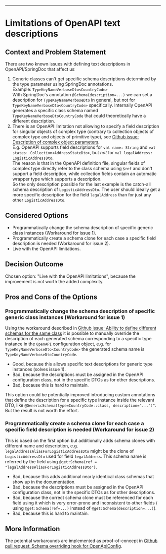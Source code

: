 <!-- Template based on: https://adr.github.io/madr/ -->

<!-- These are optional elements. Feel free to remove any of them. -->
<!-- * status: {proposed | rejected | accepted | deprecated | … | superseded by [ADR-0005](0005-example.md)} -->
<!-- * date: {YYYY-MM-DD when the decision was last updated} -->
<!-- * deciders: {list everyone involved in the decision} -->
<!-- * consulted: {list everyone whose opinions are sought (typically subject-matter experts); and with whom there is a two-way communication} -->
<!-- * informed: {list everyone who is kept up-to-date on progress; and with whom there is a one-way communication} -->
---
<!-- we need to disable MD025, because we use the different heading "ADR Template" in the homepage (see above) than it is foreseen in the template -->
<!-- markdownlint-disable-next-line MD025 -->

# Limitations of OpenAPI text descriptions

## Context and Problem Statement

There are two known issues with defining text descriptions in OpenAPI/SpringDoc that affect us:

1. Generic classes can't get specific schema descriptions determined by the type parameter using SpringDoc annotations.<br>
   Example: `TypeKeyNameVerboseDto<CountryCode>`<br>
   With SpringDoc's annotation `@Schema(description=...)` we can set a description for `TypeKeyNameVerboseDto` in general, but not
   for `TypeKeyNameVerboseDto<CountryCode>` specifically. Internally OpenAPI generates a specific class schema named `TypeKeyNameVerboseDtoCountryCode` that
   could theoretically have a different description.
2. There is an OpenAPI limitation not allowing to specify a field description for singular objects of complex type (contrary to collection objects of complex
   type and objects of primitive type),
   see [Github issue: Description of complex object parameters]( https://github.com/springdoc/springdoc-openapi/issues/1178).<br>
   E.g. OpenAPI supports field descriptions for `val name: String` and `val states: Collection<AddressStateDto>`, but *not*
   for `val legalAddress: LogisticAddressDto`.<br>
   The reason is that in the OpenAPI definition file, singular fields of complex type directly refer to the class schema using `$ref` and don't support a field
   description, while collection fields contain an automatic wrapper type which supports a description.<br>
   So the only description possible for the last example is the catch-all schema description of `LogisticAddressDto`. The user should ideally get a more
   specific description for the field `legalAddress` than for just any other `LogisticAddressDto`.

## Considered Options

* Programmatically change the schema description of specific generic class instances (Workaround for issue 1).
* Programmatically create a schema clone for each case a specific field description is needed (Workaround for issue 2).
* Live with the OpenAPI limitations.

## Decision Outcome

Chosen option: "Live with the OpenAPI limitations", because the improvement is not worth the added complexity.

<!-- This is an optional element. Feel free to remove. -->

## Pros and Cons of the Options

### Programmatically change the schema description of specific generic class instances (Workaround for issue 1)

Using the workaround described
in [Github issue: Ability to define different schemas for the same class](https://github.com/springdoc/springdoc-openapi/issues/685) it is possible to manually
override the description of each generated schema corresponding to a specific type instance in the `OpenAPI` configuration object, e.g.
for `TypeKeyNameVerboseDto<CountryCode>` the generated schema name is `TypeKeyNameVerboseDtoCountryCode`.

* Good, because this allows specific text descriptions for generic type instances (solves issue 1).
* Bad, because the descriptions must be assigned in the OpenAPI configuration class, not in the specific DTOs as for other descriptions.
* Bad, because this is hard to maintain.

This option could be potentially improved introducing custom annotations that define the description for a specific type instance inside the relevant DTO,
like `@GenericSchema(type=CountryCode::class, description="...")"`. But the result is not worth the effort.

### Programmatically create a schema clone for each case a specific field description is needed (Workaround for issue 2)

This is based on the first option but additionally adds schema clones with different name and description, e.g. `legalAddressAliasForLogisticAddressDto` might
be the clone of `LogisticAddressDto` used for field `legalAddress`. This schema name is referred by the field
using `@get:Schema(ref = "legalAddressAliasForLogisticAddressDto")`.

* Bad, because this adds additional nearly identical class schemas that show up in the documentation.
* Bad, because the descriptions must be assigned in the OpenAPI configuration class, not in the specific DTOs as for other descriptions.
* Bad, because the correct schema clone must be referenced for each field using it which is very error-prone and inconsistent to other fields (
  using `@get:Schema(ref=...)` instead of `@get:Schema(description=...)`).
* Bad, because this is hard to maintain.

<!-- This is an optional element. Feel free to remove. -->

## More Information

The potential workarounds are implemented as proof-of-concept
in [Github pull request: Schema overriding hook for OpenApiConfig](https://github.com/eclipse-tractusx/bpdm/pull/405).
